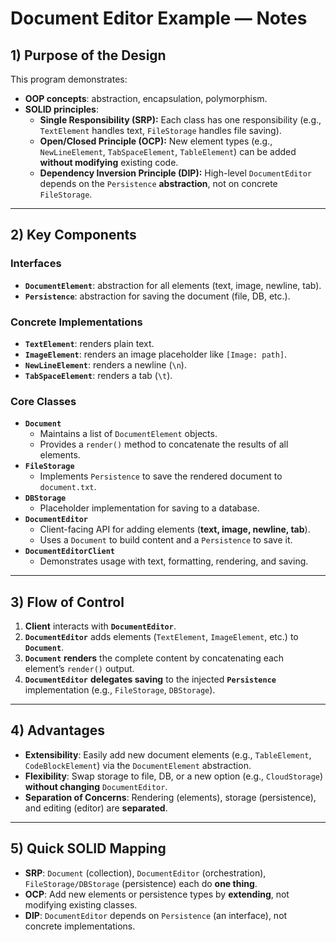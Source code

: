 # Document Editor Example — Notes

## 1) Purpose of the Design
This program demonstrates:
- **OOP concepts**: abstraction, encapsulation, polymorphism.
- **SOLID principles**:
  - **Single Responsibility (SRP):** Each class has one responsibility (e.g., `TextElement` handles text, `FileStorage` handles file saving).
  - **Open/Closed Principle (OCP):** New element types (e.g., `NewLineElement`, `TabSpaceElement`, `TableElement`) can be added **without modifying** existing code.
  - **Dependency Inversion Principle (DIP):** High-level `DocumentEditor` depends on the `Persistence` **abstraction**, not on concrete `FileStorage`.

---

## 2) Key Components

### Interfaces
- **`DocumentElement`**: abstraction for all elements (text, image, newline, tab).
- **`Persistence`**: abstraction for saving the document (file, DB, etc.).

### Concrete Implementations
- **`TextElement`**: renders plain text.
- **`ImageElement`**: renders an image placeholder like `[Image: path]`.
- **`NewLineElement`**: renders a newline (`\n`).
- **`TabSpaceElement`**: renders a tab (`\t`).

### Core Classes
- **`Document`**
  - Maintains a list of `DocumentElement` objects.
  - Provides a `render()` method to concatenate the results of all elements.
- **`FileStorage`**
  - Implements `Persistence` to save the rendered document to `document.txt`.
- **`DBStorage`**
  - Placeholder implementation for saving to a database.
- **`DocumentEditor`**
  - Client-facing API for adding elements (**text, image, newline, tab**).
  - Uses a `Document` to build content and a `Persistence` to save it.
- **`DocumentEditorClient`**
  - Demonstrates usage with text, formatting, rendering, and saving.

---

## 3) Flow of Control
1. **Client** interacts with **`DocumentEditor`**.
2. **`DocumentEditor`** adds elements (`TextElement`, `ImageElement`, etc.) to **`Document`**.
3. **`Document`** **renders** the complete content by concatenating each element’s `render()` output.
4. **`DocumentEditor`** **delegates saving** to the injected **`Persistence`** implementation (e.g., `FileStorage`, `DBStorage`).

---

## 4) Advantages
- **Extensibility**: Easily add new document elements (e.g., `TableElement`, `CodeBlockElement`) via the `DocumentElement` abstraction.
- **Flexibility**: Swap storage to file, DB, or a new option (e.g., `CloudStorage`) **without changing** `DocumentEditor`.
- **Separation of Concerns**: Rendering (elements), storage (persistence), and editing (editor) are **separated**.

---

## 5) Quick SOLID Mapping
- **SRP**: `Document` (collection), `DocumentEditor` (orchestration), `FileStorage/DBStorage` (persistence) each do **one thing**.
- **OCP**: Add new elements or persistence types by **extending**, not modifying existing classes.
- **DIP**: `DocumentEditor` depends on `Persistence` (an interface), not concrete implementations.